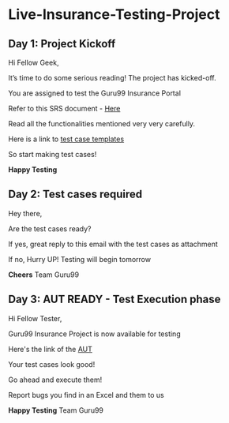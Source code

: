 # Live-Insurance-Testing-Project

## Day 1: Project Kickoff

Hi Fellow Geek,
 
It’s time to do some serious reading! The project has kicked-off.
 
You are assigned to test the Guru99 Insurance Portal

Refer to this SRS document - [Here](https://github.com/tsokomalusi/Live-Insurance-Testing-Project/blob/main/Resources/SRS%20Guru99%20Insurance.pdf)

Read all the functionalities mentioned very very carefully.

Here is a link to [test case templates](https://github.com/tsokomalusi/Live-Insurance-Testing-Project/blob/main/Resources/TestCaseTemplate.xls)

So start making test cases!

**Happy Testing**

## Day 2: Test cases required

Hey there,
 
Are the test cases ready?
 
If yes, great reply to this email with the test cases as attachment
 
If no, Hurry UP! Testing will begin tomorrow

**Cheers**
Team Guru99

## Day 3: AUT READY - Test Execution phase

Hi Fellow Tester,
 
Guru99 Insurance Project is now available for testing 

 Here's the link of the [AUT](https://demo.guru99.com/insurance/v1/index.php)

 Your test cases look good!

 Go ahead and execute them!

 Report bugs you find in an Excel and them to us

 **Happy Testing**
 Team Guru99




